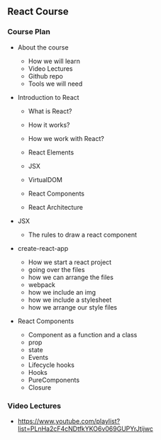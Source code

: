 ## React Course

### Course Plan

- About the course
  - How we will learn
  - Video Lectures
  - Github repo
  - Tools we will need

- Introduction to React
  - What is React?
  - How it works?
  - How we work with React?

  - React Elements
  - JSX
  - VirtualDOM
  - React Components
  - React Architecture

- JSX
  - The rules to draw a react component

- create-react-app
  - How we start a react project
  - going over the files
  - how we can arrange the files
  - webpack
  - how we include an img
  - how we include a stylesheet
  - how we arrange our style files

- React Components
  - Component as a function and a class
  - prop
  - state
  - Events
  - Lifecycle hooks
  - Hooks
  - PureComponents
  - Closure


### Video Lectures

- https://www.youtube.com/playlist?list=PLnHa2cF4cNDtfkYKO6v069GUPYrJtijwc